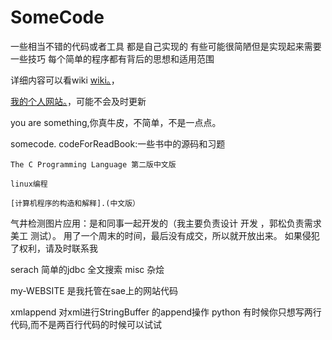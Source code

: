﻿# SomeCode
一些相当不错的代码或者工具   都是自己实现的
有些可能很简陋但是实现起来需要一些技巧
每个简单的程序都有背后的思想和适用范围

详细内容可以看wiki [wiki。](https://github.com/yfor/SomeCode/wiki)，


[我的个人网站。](http://yfor.sinaapp.com/)，可能不会及时更新


you are something,你真牛皮，不简单，不是一点点。

somecode.
codeForReadBook:一些书中的源码和习题

	The C Programming Language 第二版中文版
	
	linux编程
	
	[计算机程序的构造和解释].(中文版）


气井检测图片应用：是和同事一起开发的（我主要负责设计 开发 ，郭松负责需求 美工 测试）。
	用了一个周末的时间，最后没有成交，所以就开放出来。
	如果侵犯了权利，请及时联系我

serach 简单的jdbc 全文搜索
misc 杂烩

my-WEBSITE 是我托管在sae上的网站代码

xmlappend 对xml进行StringBuffer 的append操作
python 有时候你只想写两行代码,而不是两百行代码的时候可以试试